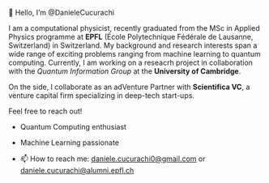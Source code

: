👋 Hello, I’m @DanieleCucurachi 

I am a computational physicist, recently graduated from the MSc in Applied Physics programme at **EPFL** (École Polytechnique Fédérale de Lausanne, Switzerland) in Switzerland. My background and research interests span a wide range of exciting problems ranging from machine learning to quantum computing. Currently, I am working on a reseacrh project in collaboration with the *Quantum Information Group* at the **University of Cambridge**.

On the side, I collaborate as an adVenture Partner with **Scientifica VC**, a venture capital firm specializing in deep-tech start-ups.

Feel free to reach out!

- Quantum Computing enthusiast

- Machine Learning passionate

- 📫 How to reach me: daniele.cucurachi0@gmail.com or daniele.cucurachi@alumni.epfl.ch
